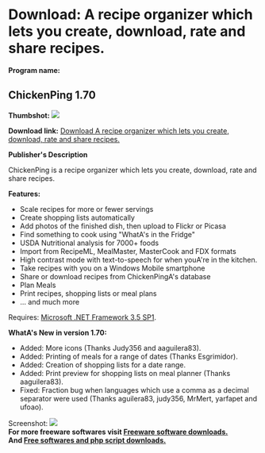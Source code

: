 # Download: A recipe organizer which lets you create, download, rate and share recipes.

**Program name:**

## ChickenPing 1.70

  
**Thumbshot:** ![](http://www.freewarefiles.com/screenshot/chickenping_md.jpg)   
  
**Download link:** [Download A recipe organizer which lets you create, download, rate and share recipes.](http://freesoftwares.boysofts.com/ChickenPing_program_56881.html)  
  


**Publisher's Description**  
  


ChickenPing is a recipe organizer which lets you create, download, rate and share recipes. 

**Features:**

  * Scale recipes for more or fewer servings 
  * Create shopping lists automatically 
  * Add photos of the finished dish, then upload to Flickr or Picasa 
  * Find something to cook using "WhatA's in the Fridge" 
  * USDA Nutritional analysis for 7000+ foods 
  * Import from RecipeML, MealMaster, MasterCook and FDX formats 
  * High contrast mode with text-to-speech for when youA're in the kitchen. 
  * Take recipes with you on a Windows Mobile smartphone 
  * Share or download recipes from ChickenPingA's database 
  * Plan Meals 
  * Print recipes, shopping lists or meal plans 
  * ... and much more 

Requires: [Microsoft .NET Framework 3.5 SP1](http://www.freewarefiles.com/Microsoft-NET-Framework-3_program_31320.html). 

**WhatA's New in version 1.70:**

  * Added: More icons (Thanks Judy356 and aaguilera83). 
  * Added: Printing of meals for a range of dates (Thanks Esgrimidor). 
  * Added: Creation of shopping lists for a date range. 
  * Added: Print preview for shopping lists on meal planner (Thanks aaguilera83). 
  * Fixed: Fraction bug when languages which use a comma as a decimal separator were used (Thanks aguilera83, judy356, MrMert, yarfapet and ufoao). 

  
  
Screenshot: ![](http://www.freewarefiles.com/screenshot/chickenping.jpg)   
**For more freeware softwares visit [Freeware software downloads.](http://freesoftwares.boysofts.com/)**   
**And [Free softwares and php script downloads.](http://www.boysofts.com/)**

